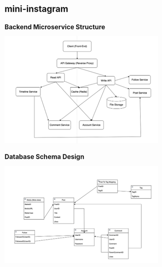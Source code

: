 # mini-instagram

## Backend Microservice Structure

![backend-structure](backend-structure.png)

## Database Schema Design

![db-schema](db-design.png)

